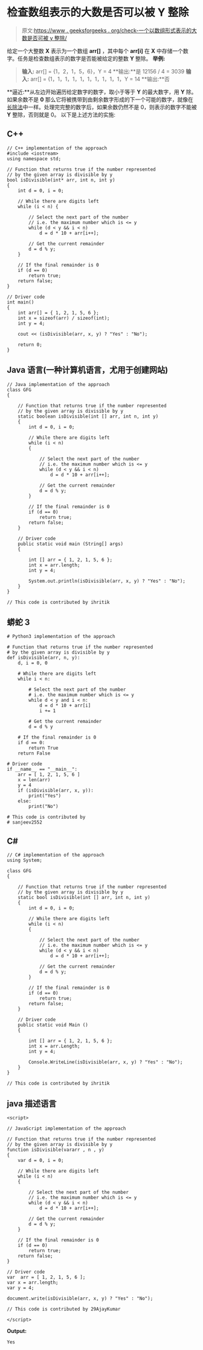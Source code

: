 # 检查数组表示的大数是否可以被 Y 整除

> 原文:[https://www . geeksforgeeks . org/check-一个以数组形式表示的大数是否可被 y 整除/](https://www.geeksforgeeks.org/check-whether-a-large-number-represented-as-array-is-divisible-by-y/)

给定一个大整数 **X** 表示为一个数组 **arr[]** ，其中每个 **arr[i]** 在 **X** 中存储一个数字。任务是检查数组表示的数字是否能被给定的整数 **Y** 整除。
**举例:**

> **输入:** arr[] = {1，2，1，5，6}，Y = 4
> **输出:**是
> 12156 / 4 = 3039
> **输入:** arr[] = {1，1，1，1，1，1，1，1，1，1，Y = 14
> **输出:**否

**逼近:**从左边开始遍历给定数字的数字，取小于等于 **Y** 的最大数字，用 **Y** 除。如果余数不是 **0** 那么它将被携带到由剩余数字形成的下一个可能的数字，就像在[长除法](https://www.geeksforgeeks.org/divide-large-number-represented-string/)中一样。处理完完整的数字后，如果余数仍然不是 0，则表示的数字不能被 **Y** 整除，否则就是 0。
以下是上述方法的实施:

## C++

```
// C++ implementation of the approach
#include <iostream>
using namespace std;

// Function that returns true if the number represented
// by the given array is divisible by y
bool isDivisible(int* arr, int n, int y)
{
    int d = 0, i = 0;

    // While there are digits left
    while (i < n) {

        // Select the next part of the number
        // i.e. the maximum number which is <= y
        while (d < y && i < n)
            d = d * 10 + arr[i++];

        // Get the current remainder
        d = d % y;
    }

    // If the final remainder is 0
    if (d == 0)
        return true;
    return false;
}

// Driver code
int main()
{
    int arr[] = { 1, 2, 1, 5, 6 };
    int x = sizeof(arr) / sizeof(int);
    int y = 4;

    cout << (isDivisible(arr, x, y) ? "Yes" : "No");

    return 0;
}
```

## Java 语言(一种计算机语言，尤用于创建网站)

```
// Java implementation of the approach
class GFG
{

    // Function that returns true if the number represented
    // by the given array is divisible by y
    static boolean isDivisible(int [] arr, int n, int y)
    {
        int d = 0, i = 0;

        // While there are digits left
        while (i < n)
        {

            // Select the next part of the number
            // i.e. the maximum number which is <= y
            while (d < y && i < n)
                d = d * 10 + arr[i++];

            // Get the current remainder
            d = d % y;
        }

        // If the final remainder is 0
        if (d == 0)
            return true;
        return false;
    }

    // Driver code
    public static void main (String[] args)
    {

        int [] arr = { 1, 2, 1, 5, 6 };
        int x = arr.length;
        int y = 4;

        System.out.println(isDivisible(arr, x, y) ? "Yes" : "No");
    }
}

// This code is contributed by ihritik
```

## 蟒蛇 3

```
# Python3 implementation of the approach

# Function that returns true if the number represented
# by the given array is divisible by y
def isDivisible(arr, n, y):
    d, i = 0, 0

    # While there are digits left
    while i < n:

        # Select the next part of the number
        # i.e. the maximum number which is <= y
        while d < y and i < n:
            d = d * 10 + arr[i]
            i += 1

        # Get the current remainder
        d = d % y

    # If the final remainder is 0
    if d == 0:
        return True
    return False

# Driver code
if __name__ == "__main__":
    arr = [ 1, 2, 1, 5, 6 ]
    x = len(arr)
    y = 4
    if (isDivisible(arr, x, y)):
        print("Yes")
    else:
        print("No")

# This code is contributed by
# sanjeev2552
```

## C#

```
// C# implementation of the approach
using System;

class GFG
{

    // Function that returns true if the number represented
    // by the given array is divisible by y
    static bool isDivisible(int [] arr, int n, int y)
    {
        int d = 0, i = 0;

        // While there are digits left
        while (i < n)
        {

            // Select the next part of the number
            // i.e. the maximum number which is <= y
            while (d < y && i < n)
                d = d * 10 + arr[i++];

            // Get the current remainder
            d = d % y;
        }

        // If the final remainder is 0
        if (d == 0)
            return true;
        return false;
    }

    // Driver code
    public static void Main ()
    {

        int [] arr = { 1, 2, 1, 5, 6 };
        int x = arr.Length;
        int y = 4;

        Console.WriteLine(isDivisible(arr, x, y) ? "Yes" : "No");
    }
}

// This code is contributed by ihritik
```

## java 描述语言

```
<script>

// JavaScript implementation of the approach

// Function that returns true if the number represented
// by the given array is divisible by y
function isDivisible(vararr , n , y)
{
    var d = 0, i = 0;

    // While there are digits left
    while (i < n)
    {

        // Select the next part of the number
        // i.e. the maximum number which is <= y
        while (d < y && i < n)
            d = d * 10 + arr[i++];

        // Get the current remainder
        d = d % y;
    }

    // If the final remainder is 0
    if (d == 0)
        return true;
    return false;
}

// Driver code
var  arr = [ 1, 2, 1, 5, 6 ];
var x = arr.length;
var y = 4;

document.write(isDivisible(arr, x, y) ? "Yes" : "No");

// This code is contributed by 29AjayKumar

</script>
```

**Output:** 

```
Yes
```